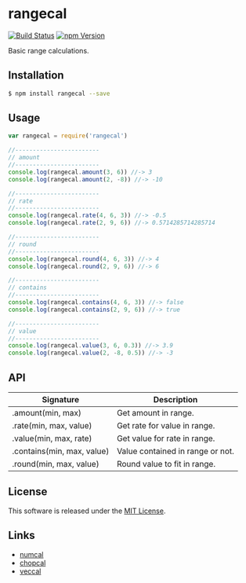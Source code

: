 rangecal
==========

<!---
This file is generated by ape-tmpl. Do not update manually.
--->

<!-- Badge Start -->
<a name="badges"></a>

[![Build Status][bd_travis_shield_url]][bd_travis_url]
[![npm Version][bd_npm_shield_url]][bd_npm_url]

[bd_repo_url]: https://github.com/okunishinishi/node-rangecal
[bd_travis_url]: http://travis-ci.org/okunishinishi/node-rangecal
[bd_travis_shield_url]: http://img.shields.io/travis/okunishinishi/node-rangecal.svg?style=flat
[bd_travis_com_url]: http://travis-ci.com/okunishinishi/node-rangecal
[bd_travis_com_shield_url]: https://api.travis-ci.com/okunishinishi/node-rangecal.svg?token=
[bd_license_url]: https://github.com/okunishinishi/node-rangecal/blob/master/LICENSE
[bd_codeclimate_url]: http://codeclimate.com/github/okunishinishi/node-rangecal
[bd_codeclimate_shield_url]: http://img.shields.io/codeclimate/github/okunishinishi/node-rangecal.svg?style=flat
[bd_codeclimate_coverage_shield_url]: http://img.shields.io/codeclimate/coverage/github/okunishinishi/node-rangecal.svg?style=flat
[bd_gemnasium_url]: https://gemnasium.com/okunishinishi/node-rangecal
[bd_gemnasium_shield_url]: https://gemnasium.com/okunishinishi/node-rangecal.svg
[bd_npm_url]: http://www.npmjs.org/package/rangecal
[bd_npm_shield_url]: http://img.shields.io/npm/v/rangecal.svg?style=flat
[bd_standard_url]: http://standardjs.com/
[bd_standard_shield_url]: https://img.shields.io/badge/code%20style-standard-brightgreen.svg

<!-- Badge End -->


<!-- Description Start -->
<a name="description"></a>

Basic range calculations.

<!-- Description End -->


<!-- Overview Start -->
<a name="overview"></a>



<!-- Overview End -->


<!-- Sections Start -->
<a name="sections"></a>

<!-- Section from "doc/readme/01.Installation.md.hbs" Start -->

<a name="section-doc-readme-01-installation-md"></a>

Installation
-----

```bash
$ npm install rangecal --save
```


<!-- Section from "doc/readme/01.Installation.md.hbs" End -->

<!-- Section from "doc/readme/02.Usage.md.hbs" Start -->

<a name="section-doc-readme-02-usage-md"></a>

Usage
---------

```javascript
var rangecal = require('rangecal')

//------------------------
// amount
//------------------------
console.log(rangecal.amount(3, 6)) //-> 3
console.log(rangecal.amount(2, -8)) //-> -10

//------------------------
// rate
//------------------------
console.log(rangecal.rate(4, 6, 3)) //-> -0.5
console.log(rangecal.rate(2, 9, 6)) //-> 0.5714285714285714

//------------------------
// round
//------------------------
console.log(rangecal.round(4, 6, 3)) //-> 4
console.log(rangecal.round(2, 9, 6)) //-> 6

//------------------------
// contains
//------------------------
console.log(rangecal.contains(4, 6, 3)) //-> false
console.log(rangecal.contains(2, 9, 6)) //-> true

//------------------------
// value
//------------------------
console.log(rangecal.value(3, 6, 0.3)) //-> 3.9
console.log(rangecal.value(2, -8, 0.5)) //-> -3


```


<!-- Section from "doc/readme/02.Usage.md.hbs" End -->

<!-- Section from "doc/readme/03.API.md.hbs" Start -->

<a name="section-doc-readme-03-a-p-i-md"></a>

API
---

| Signature | Description |
| --------- | ----------- |
| .amount(min, max) | Get amount in range. |
| .rate(min, max, value) | Get rate for value in range. |
| .value(min, max, rate) | Get value for rate in range. |
| .contains(min, max, value) | Value contained in range or not. |
| .round(min, max, value) | Round value to fit in range. |


<!-- Section from "doc/readme/03.API.md.hbs" End -->


<!-- Sections Start -->


<!-- LICENSE Start -->
<a name="license"></a>

License
-------
This software is released under the [MIT License](https://github.com/okunishinishi/node-rangecal/blob/master/LICENSE).

<!-- LICENSE End -->


<!-- Links Start -->
<a name="links"></a>

Links
------

+ [numcal][numcal_url]
+ [chopcal][chopcal_url]
+ [veccal][veccal_url]

[numcal_url]: https://github.com/okunishinishi/node-numcal
[chopcal_url]: https://github.com/okunishinishi/node-chopcal
[veccal_url]: https://github.com/okunishinishi/node-veccal

<!-- Links End -->
